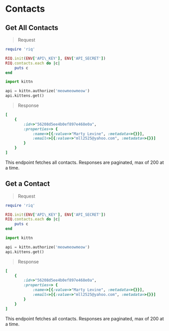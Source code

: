 # Contacts

## Get All Contacts

> Request

```ruby
require 'riq'

RIQ.init(ENV['API\_KEY'], ENV['API_SECRET'])
RIQ.contacts.each do |c|
    puts c
end
```

```python
import kittn

api = kittn.authorize('meowmeowmeow')
api.kittens.get()
```


> Response

```ruby
[
    {
        :id=>"56208d5ee4b0ef897e468e0a",
        :properties=> {
            :name=>[{:value=>"Marty Levine", :metadata=>{}}],
            :email=>[{:value=>"mll2525@yahoo.com", :metadata=>{}}]
        }
    }
]
```

This endpoint fetches all contacts. Responses are paginated, max of 200 at a time.

## Get a Contact


> Request

```ruby
require 'riq'

RIQ.init(ENV['API\_KEY'], ENV['API_SECRET'])
RIQ.contacts.each do |c|
    puts c
end
```

```python
import kittn

api = kittn.authorize('meowmeowmeow')
api.kittens.get()
```

> Response

```ruby
[
    {
        :id=>"56208d5ee4b0ef897e468e0a",
        :properties=> {
            :name=>[{:value=>"Marty Levine", :metadata=>{}}],
            :email=>[{:value=>"mll2525@yahoo.com", :metadata=>{}}]
        }
    }
]
```

This endpoint fetches all contacts. Responses are paginated, max of 200 at a time.